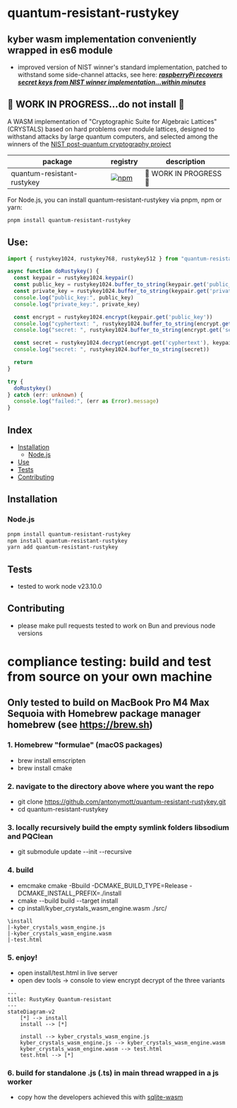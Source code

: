 # quantum-resistant-rustykey
## kyber wasm implementation conveniently wrapped in es6 module
- improved version of NIST winner's standard implementation, patched to withstand some side-channel attacks, see here: [***raspberryPi recovers secret keys from NIST winner implementation...within minutes***](https://kannwischer.eu/papers/2024_kyberslash_preprint20240628.pdf)


## 🚧 WORK IN PROGRESS...do not install 🚧

A WASM implementation of "Cryptographic Suite for Algebraic Lattices" (CRYSTALS) based on hard problems over module lattices, designed to withstand attacks by large quantum computers, and selected among the winners of the [NIST post-quantum cryptography project](https://pq-crystals.org/index.shtml)

| package           | registry                                                                                                                  | description                                                                                                                                                                                                                          |
| ----------------- | ------------------------------------------------------------------------------------------------------------------------- | ------------------------------------------------------------------------------------------------------------------------------------------------------------------------------------------------------------------------------------ |
| quantum-resistant-rustykey | [![npm](https://img.shields.io/npm/v/quantum-resistant-rustykey)](https://www.npmjs.com/package/quantum-resistant-rustykeyy) |  🚧 WORK IN PROGRESS 🚧      |


<div align="left">
For Node.js, you can install quantum-resistant-rustykey via pnpm, npm or yarn:

```sh
pnpm install quantum-resistant-rustykey
```

## Use:

```typescript
import { rustykey1024, rustykey768, rustykey512 } from "quantum-resistant-rustykey";

async function doRustykey() {
  const keypair = rustykey1024.keypair()
  const public_key = rustykey1024.buffer_to_string(keypair.get('public_key'))
  const private_key = rustykey1024.buffer_to_string(keypair.get('private_key'))
  console.log("public_key:", public_key)
  console.log("private_key:", private_key)

  const encrypt = rustykey1024.encrypt(keypair.get('public_key'))
  console.log("cyphertext: ", rustykey1024.buffer_to_string(encrypt.get('cyphertext')))
  console.log("secret: ", rustykey1024.buffer_to_string(encrypt.get('secret')))

  const secret = rustykey1024.decrypt(encrypt.get('cyphertext'), keypair.get('private_key'))
  console.log("secret: ", rustykey1024.buffer_to_string(secret))

  return
}

try {
  doRustykey()
} catch (err: unknown) {
  console.log("failed:", (err as Error).message)
}
```

## Index

- [Installation](#installation)
  - [Node.js](#nodejs)
- [Use](#use)
- [Tests](#tests)
- [Contributing](#contributing)

## Installation

### Node.js

```sh
pnpm install quantum-resistant-rustykey
npm install quantum-resistant-rustykey
yarn add quantum-resistant-rustykey
```
## Tests
- tested to work node v23.10.0

## Contributing
- please make pull requests tested to work on Bun and previous node versions
  
# compliance testing: build and test from source on your own machine

## Only tested to build on MacBook Pro M4 Max Sequoia with Homebrew package manager homebrew (see https://brew.sh)
### 1. Homebrew "formulae" (macOS packages)
- brew install emscripten
- brew install cmake

### 2. navigate to the directory above where you want the repo
- git clone https://github.com/antonymott/quantum-resistant-rustykey.git
- cd quantum-resistant-rustykey

### 3. locally recursively build the empty symlink folders libsodium and PQClean
- git submodule update --init --recursive

### 4. build
- emcmake cmake -Bbuild -DCMAKE_BUILD_TYPE=Release -DCMAKE_INSTALL_PREFIX=./install
- cmake --build build --target install
- cp install/kyber_crystals_wasm_engine.wasm ./src/

```
\install
|-kyber_crystals_wasm_engine.js
|-kyber_crystals_wasm_engine.wasm
|-test.html
```

### 5. enjoy!
- open install/test.html in live server
- open dev tools -> console to view encrypt decrypt of the three variants

```mermaid
---
title: RustyKey Quantum-resistant
---
stateDiagram-v2
    [*] --> install
    install --> [*]

    install --> kyber_crystals_wasm_engine.js
    kyber_crystals_wasm_engine.js --> kyber_crystals_wasm_engine.wasm
    kyber_crystals_wasm_engine.wasm --> test.html
    test.html --> [*]

```
### 6. build for standalone .js (.ts) in main thread wrapped in a js worker
- copy how the developers achieved this with [sqlite-wasm](https://github.com/sqlite/sqlite-wasm)
